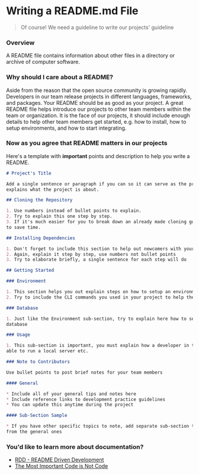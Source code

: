 # Writing a README.md File

> Of course! We need a guideline to write our projects' guideline 

### Overview

A README file contains information about other files in a directory or archive of computer software.

### Why should I care about a README?

Aside from the reason that the open source community is growing rapidly. Developers in our team release projects in different languages, frameworks, and packages. Your README should be as good as your project. A great README file helps introduce our projects to other team members within the team or organization. It is the face of our projects, it should include enough details to help other team members get started, e.g. how to install, how to setup environments, and how to start integrating.

### Now as you agree that README matters in our projects

Here's a template with **important** points and description to help you write a README.

```markdown
# Project's Title

Add a single sentence or paragraph if you can so it can serve as the project's overview that 
explains what the project is about.

## Cloning the Repository

1. Use numbers instead of bullet points to explain.
2. Try to explain this one step by step.
3. If it's much easier for you to break down an already made cloning guide, then do so
to save time.

## Installing Dependencies

1. Don't forget to include this section to help out newcomers with your project dependencies
2. Again, explain it step by step, use numbers not bullet points
3. Try to elaborate briefly, a single sentence for each step will do

## Getting Started

### Environment

1. This section helps you out explain steps on how to setup an environment for a project.
2. Try to include the CLI commands you used in your project to help them save time.

### Database

1. Just like the Environment sub-section, try to explain here how to setup your project's 
database

### Usage

1. This sub-section is important, you must explain how a developer in the team should be 
able to run a local server etc.

### Note to Contributors

Use bullet points to post brief notes for your team members

#### General

* Include all of your general tips and notes here
* Include reference links to development practice guidelines
* You can update this anytime during the project

#### Sub-Section Sample

* If you have other specific topics to note, add separate sub-section to isolate it
from the general ones
```

### You'd like to learn more about documentation?

* [RDD - README Driven Development](http://tom.preston-werner.com/2010/08/23/readme-driven-development.html)
* [The Most Important Code is Not Code](https://zachholman.com/posts/documentation/)